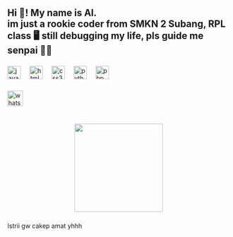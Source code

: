 <h2 align="left">Hi 👋! My name is Al.<br>im just a rookie coder from SMKN 2 Subang, RPL class 🖥️ still debugging my life, pls guide me senpai 🙏😹</h2>

###

<div align="left">
  <img src="https://cdn.jsdelivr.net/gh/devicons/devicon/icons/javascript/javascript-original.svg" height="30" alt="javascript logo"  />
  <img width="12" />
  <img src="https://cdn.jsdelivr.net/gh/devicons/devicon/icons/html5/html5-original.svg" height="30" alt="html5 logo"  />
  <img width="12" />
  <img src="https://cdn.jsdelivr.net/gh/devicons/devicon/icons/css3/css3-original.svg" height="30" alt="css3 logo"  />
  <img width="12" />
  <img src="https://cdn.jsdelivr.net/gh/devicons/devicon/icons/python/python-original.svg" height="30" alt="python logo"  />
  <img width="12" />
  <img src="https://cdn.jsdelivr.net/gh/devicons/devicon/icons/php/php-original.svg" height="30" alt="php logo"  />
</div>

###

<div align="left">
  <a href="https://Wa.me/6285134394748" target="_blank">
    <img src="https://img.shields.io/static/v1?message=Whatsapp&logo=whatsapp&label=&color=25D366&logoColor=white&labelColor=&style=for-the-badge" height="35" alt="whatsapp logo"  />
  </a>
</div>

###

<br clear="both">

<div align="center">
  <img height="200" src="https://media4.giphy.com/media/v1.Y2lkPTc5MGI3NjExeWtrNmZ0cjRmaXlocGp0YTFsdDRwanYydG94aGh5ZmVoODJ3N21tZyZlcD12MV9pbnRlcm5hbF9naWZfYnlfaWQmY3Q9Zw/EM76SUKIS2pt5EhB01/giphy.gif"  />
</div>

###

<p align="left">Istrii gw cakep amat yhhh</p>

###
